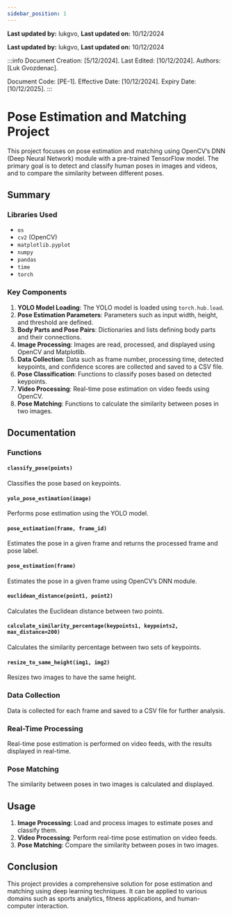 ```yaml
---
sidebar_position: 1
---
```


**Last updated by:** lukgvo, **Last updated on:** 10/12/2024


**Last updated by:** lukgvo, **Last updated on:** 10/12/2024


:::info
Document Creation: [5/12/2024]. Last Edited: [10/12/2024]. Authors: [Luk Gvozdenac].


Document Code: [PE-1]. Effective Date: [10/12/2024]. Expiry Date: [10/12/2025].
:::

# Pose Estimation and Matching Project

This project focuses on pose estimation and matching using OpenCV’s DNN (Deep Neural Network) module with a pre-trained TensorFlow model. The primary goal is to detect and classify human poses in images and videos, and to compare the similarity between different poses.

## Summary

### Libraries Used
- `os`
- `cv2` (OpenCV)
- `matplotlib.pyplot`
- `numpy`
- `pandas`
- `time`
- `torch`

### Key Components
1. **YOLO Model Loading**: The YOLO model is loaded using `torch.hub.load`.
2. **Pose Estimation Parameters**: Parameters such as input width, height, and threshold are defined.
3. **Body Parts and Pose Pairs**: Dictionaries and lists defining body parts and their connections.
4. **Image Processing**: Images are read, processed, and displayed using OpenCV and Matplotlib.
5. **Data Collection**: Data such as frame number, processing time, detected keypoints, and confidence scores are collected and saved to a CSV file.
6. **Pose Classification**: Functions to classify poses based on detected keypoints.
7. **Video Processing**: Real-time pose estimation on video feeds using OpenCV.
8. **Pose Matching**: Functions to calculate the similarity between poses in two images.

## Documentation

### Functions

#### `classify_pose(points)`
Classifies the pose based on keypoints.

#### `yolo_pose_estimation(image)`
Performs pose estimation using the YOLO model.

#### `pose_estimation(frame, frame_id)`
Estimates the pose in a given frame and returns the processed frame and pose label.

#### `pose_estimation(frame)`
Estimates the pose in a given frame using OpenCV’s DNN module.

#### `euclidean_distance(point1, point2)`
Calculates the Euclidean distance between two points.

#### `calculate_similarity_percentage(keypoints1, keypoints2, max_distance=200)`
Calculates the similarity percentage between two sets of keypoints.

#### `resize_to_same_height(img1, img2)`
Resizes two images to have the same height.

### Data Collection
Data is collected for each frame and saved to a CSV file for further analysis.

### Real-Time Processing
Real-time pose estimation is performed on video feeds, with the results displayed in real-time.

### Pose Matching
The similarity between poses in two images is calculated and displayed.

## Usage

1. **Image Processing**: Load and process images to estimate poses and classify them.
2. **Video Processing**: Perform real-time pose estimation on video feeds.
3. **Pose Matching**: Compare the similarity between poses in two images.

## Conclusion
This project provides a comprehensive solution for pose estimation and matching using deep learning techniques. It can be applied to various domains such as sports analytics, fitness applications, and human-computer interaction.
